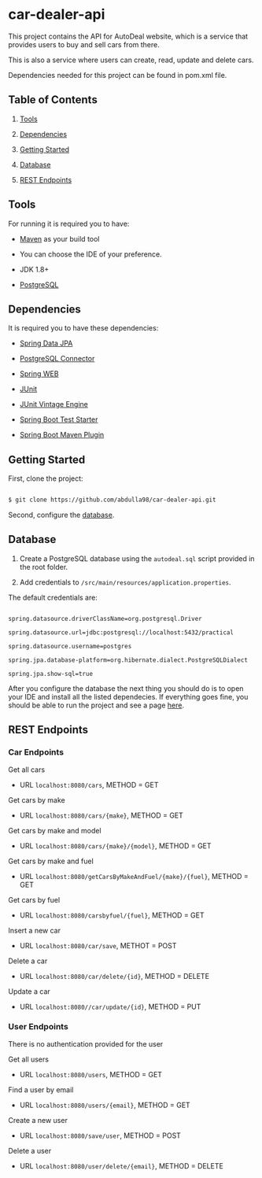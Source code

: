 # car-dealer-api

This project contains the API for AutoDeal website, which is a service that provides users to buy and sell cars from there. 

This is also a service where users can create, read, update and delete cars. 

Dependencies needed for this project can be found in pom.xml file. 



## Table of Contents

1. [Tools](#tools)

1. [Dependencies](#dependencies)

1. [Getting Started](#getting-started)

1. [Database](#database)

1. [REST Endpoints](#rest-endpoints)

## Tools

For running it is required you to have:

* [Maven](https://maven.apache.org/) as your build tool

* You can choose the IDE of your preference.

* JDK 1.8+

* [PostgreSQL](https://www.postgresql.org/)

## Dependencies

It is required you to have these dependencies:

* [Spring Data JPA](https://mvnrepository.com/artifact/org.springframework.boot/spring-boot-starter-data-jpa)

* [PostgreSQL Connector](https://mvnrepository.com/artifact/postgresql/postgresql)

* [Spring WEB](https://mvnrepository.com/artifact/org.springframework/spring-web)

* [JUnit](https://mvnrepository.com/artifact/junit/junit)

* [JUnit Vintage Engine](https://mvnrepository.com/artifact/org.junit.vintage/junit-vintage-engine)

* [Spring Boot Test Starter](https://mvnrepository.com/artifact/org.springframework.boot/spring-boot-starter-test)

* [Spring Boot Maven Plugin](https://mvnrepository.com/artifact/org.springframework.boot/spring-boot-maven-plugin)

## Getting Started

First, clone the project:

```bash

$ git clone https://github.com/abdulla98/car-dealer-api.git

```

Second, configure the [database](#database).

## Database

1. Create a PostgreSQL database using the `autodeal.sql` script provided in the root folder.

1. Add credentials to `/src/main/resources/application.properties`.

The default credentials are:

```

spring.datasource.driverClassName=org.postgresql.Driver

spring.datasource.url=jdbc:postgresql://localhost:5432/practical

spring.datasource.username=postgres

spring.jpa.database-platform=org.hibernate.dialect.PostgreSQLDialect

spring.jpa.show-sql=true

```

After you configure the database the next thing you should do is to open your IDE and install all the listed dependecies. If everything goes fine, you should be able to run the project and see a page [here](http://127.0.0.1:8080/).



## REST Endpoints

### Car Endpoints

Get all cars
* URL ```localhost:8080/cars```, METHOD = GET

Get cars by make
* URL ```localhost:8080/cars/{make}```, METHOD = GET 

Get cars by make and model
* URL ```localhost:8080/cars/{make}/{model}```, METHOD = GET 

Get cars by make and fuel
* URL ```localhost:8080/getCarsByMakeAndFuel/{make}/{fuel}```, METHOD = GET 

Get cars by fuel 
* URL ```localhost:8080/carsbyfuel/{fuel}```, METHOD = GET 

Insert a new car
* URL ```localhost:8080/car/save```, METHOT = POST

Delete a car
* URL ```localhost:8080/car/delete/{id}```, METHOD = DELETE

Update a car
* URL ```localhost:8080//car/update/{id}```, METHOD = PUT

### User Endpoints

There is no authentication provided for the user

Get all users
* URL ```localhost:8080/users```, METHOD = GET

Find a user by email
* URL ```localhost:8080/users/{email}```, METHOD = GET

Create a new user
* URL ```localhost:8080/save/user```, METHOD = POST

Delete a user
* URL ```localhost:8080/user/delete/{email}```, METHOD = DELETE


